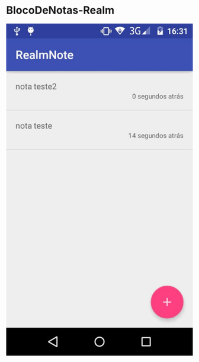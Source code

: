 # BlocoDeNotas-Realm


![alt tag](https://github.com/CesarSuriano/BlocoDeNotas-Realm/blob/master/realm.png)
